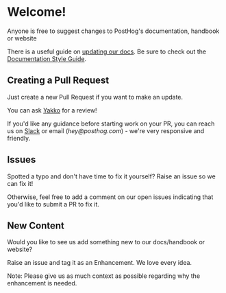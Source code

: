 # Welcome!

Anyone is free to suggest changes to PostHog's documentation, handbook or website

There is a useful guide on [updating our docs](/docs/updating-documentation). Be sure to check out the [Documentation Style Guide](STYLEGUIDE.md).

## Creating a Pull Request

Just create a new Pull Request if you want to make an update.

You can ask [Yakko](https://github.com/yakkomajuri) for a review!

If you'd like any guidance before starting work on your PR, you can reach us on [Slack](https://posthog.com/slack) or email (_hey@posthog.com_) - we're very responsive and friendly.

## Issues

Spotted a typo and don't have time to fix it yourself? Raise an issue so we can fix it! 

Otherwise, feel free to add a comment on our open issues indicating that you'd like to submit a PR to fix it.

## New Content

Would you like to see us add something new to our docs/handbook or website?

Raise an issue and tag it as an Enhancement. We love every idea.

Note: Please give us as much context as possible regarding why the enhancement is needed.
